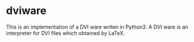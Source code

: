 # dviware

This is an implementation of a DVI ware writen in Python3.
A DVI ware is an interpreter for DVI files which obtained by LaTeX.

